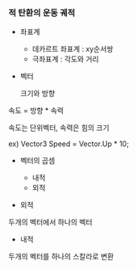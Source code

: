 
### 적 탄환의 운동 궤적

* 좌표계
    * 데카르트 좌표계 : xy순서쌍
    * 극좌표계 : 각도와 거리

* 벡터

    크기와 방향

속도 = 방향 * 속력

속도는 단위벡터, 속력은 힘의 크기

ex) Vector3 Speed = Vector.Up * 10;

* 벡터의 곱셈

    * 내적
    * 외적

* 외적

두개의 벡터에서 하나의 벡터

* 내적

두개의 벡터를 하나의 스칼라로 변환

